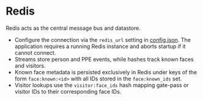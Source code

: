 # Redis

Redis acts as the central message bus and datastore.

* Configure the connection via the `redis_url` setting in [config.json](../config.json). The application requires a running Redis instance and aborts startup if it cannot connect.
* Streams store person and PPE events, while hashes track known faces and visitors.
* Known face metadata is persisted exclusively in Redis under keys of the form
  `face:known:<id>` with all IDs stored in the `face:known_ids` set.
* Visitor lookups use the `visitor:face_ids` hash mapping gate-pass or visitor IDs
  to their corresponding face IDs.
